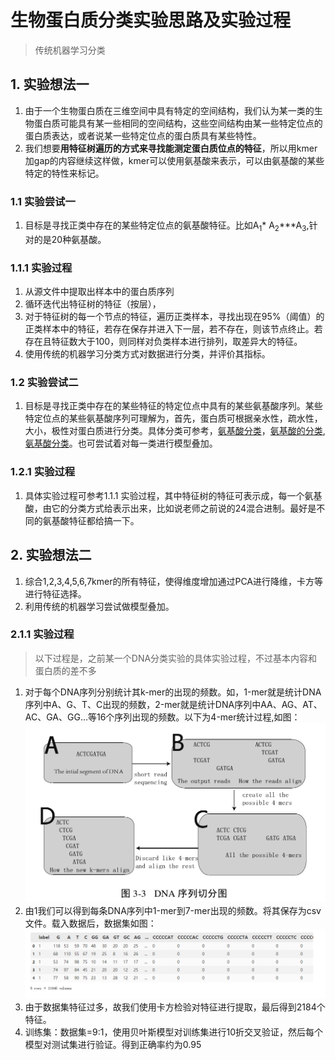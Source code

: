 # 生物蛋白质分类实验思路及实验过程

> 传统机器学习分类
## 1. 实验想法一
1. 由于一个生物蛋白质在三维空间中具有特定的空间结构，我们认为某一类的生物蛋白质可能具有某一些相同的空间结构，这些空间结构由某一些特定位点的蛋白质表达，或者说某一些特定位点的蛋白质具有某些特性。
2. 我们想要**用特征树遍历的方式来寻找能测定蛋白质位点的特征**，所以用kmer加gap的内容继续这样做，kmer可以使用氨基酸来表示，可以由氨基酸的某些特定的特性来标记。

### 1.1 实验尝试一
1. 目标是寻找正类中存在的某些特定位点的氨基酸特征。比如A<sub>1</sub>* A<sub>2</sub>***A<sub>3</sub>,针对的是20种氨基酸。

### 1.1.1 实验过程
1. 从源文件中提取出样本中的蛋白质序列
2. 循环迭代出特征树的特征（按层），
3. 对于特征树的每一个节点的特征，遍历正类样本，寻找出现在95%（阈值）的正类样本中的特征，若存在保存并进入下一层，若不存在，则该节点终止。若存在且特征数大于100，则同样对负类样本进行排列，取差异大的特征。
4. 使用传统的机器学习分类方式对数据进行分类，并评价其指标。

### 1.2 实验尝试二
1. 目标是寻找正类中存在的某些特征的特定位点中具有的某些氨基酸序列。某些特定位点的某些氨基酸序列可理解为，首先，蛋白质可根据亲水性，疏水性，大小，极性对蛋白质进行分类。具体分类可参考，[氨基酸分类](http://blog.sina.com.cn/s/blog_71f467730100vci2.html)，[氨基酸的分类](http://www.kepu.net.cn/gb/special/proteinstructure/page/fl.html),[氨基酸分类](https://www.jd.com/phb/zhishi/f37cb612149488d4.html)。也可尝试着对每一类进行模型叠加。

### 1.2.1 实验过程
1. 具体实验过程可参考1.1.1 实验过程，其中特征树的特征可表示成，每一个氨基酸，由它的分类方式给表示出来，比如说老师之前说的24混合进制。最好是不同的氨基酸特征都给搞一下。

## 2. 实验想法二
1. 综合1,2,3,4,5,6,7kmer的所有特征，使得维度增加通过PCA进行降维，卡方等进行特征选择。
2. 利用传统的机器学习尝试做模型叠加。

### 2.1.1 实验过程
> 以下过程是，之前某一个DNA分类实验的具体实验过程，不过基本内容和蛋白质的差不多

1. 对于每个DNA序列分别统计其k-mer的出现的频数。如，1-mer就是统计DNA序列中A、G、T、C出现的频数，2-mer就是统计DNA序列中AA、AG、AT、AC、GA、GG...等16个序列出现的频数。以下为4-mer统计过程,如图：
    ![](..\image\4-mer.PNG)
2. 由1我们可以得到每条DNA序列中1-mer到7-mer出现的频数。将其保存为csv文件。载入数据后，数据集如图：
    ![](..\image\dataset.PNG)
3. 由于数据集特征过多，故我们使用卡方检验对特征进行提取，最后得到2184个特征。
4. 训练集：数据集=9:1，使用贝叶斯模型对训练集进行10折交叉验证，然后每个模型对测试集进行验证。得到正确率约为0.95



